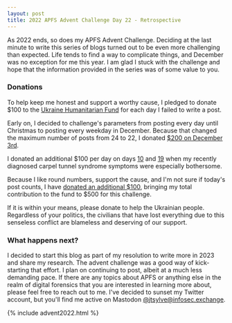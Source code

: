 ```yaml
---
layout: post
title: 2022 APFS Advent Challenge Day 22 - Retrospective
---
```


As 2022 ends, so does my APFS Advent Challenge. Deciding at the last minute to write this series of blogs turned out to be even more challenging than expected. Life tends to find a way to complicate things, and December was no exception for me this year. I am glad I stuck with the challenge and hope that the information provided in the series was of some value to you.

### Donations

To help keep me honest and support a worthy cause, I pledged to donate $100 to the [Ukraine Humanitarian Fund](https://www.gofundme.com/f/ukraine-humanitarian-fund) for each day I failed to write a post.

Early on, I decided to challenge's parameters from posting every day until Christmas to posting every weekday in December. Because that changed the maximum number of posts from 24 to 22, I donated [$200 on December 3rd](/images/advent2022/donate1.png).

I donated an additional $100 per day on days [10](/images/advent2022/donate2.png) and [19](/images/advent2022/donate3.png) when my recently diagnosed carpel tunnel syndrome symptoms were especially bothersome.

Because I like round numbers, support the cause, and I'm not sure if today's post counts, I have [donated an additional $100](/images/advent2022/donate4.png), bringing my total contribution to the fund to $500 for this challenge.  

If it is within your means, please donate to help the Ukrainian people.  Regardless of your politics, the civilians that have lost everything due to this senseless conflict are blameless and deserving of our support.

### What happens next?

I decided to start this blog as part of my resolution to write more in 2023 and share my research. The advent challenge was a good way of kick-starting that effort. I plan on continuing to post, albeit at a much less demanding pace. If there are any topics about APFS or anything else in the realm of digital forensics that you are interested in learning more about, please feel free to reach out to me. I've decided to sunset my Twitter account, but you'll find me active on Mastodon [@jtsylve@infosec.exchange](https://infosec.exchange/@jtsylve).


{% include advent2022.html %}